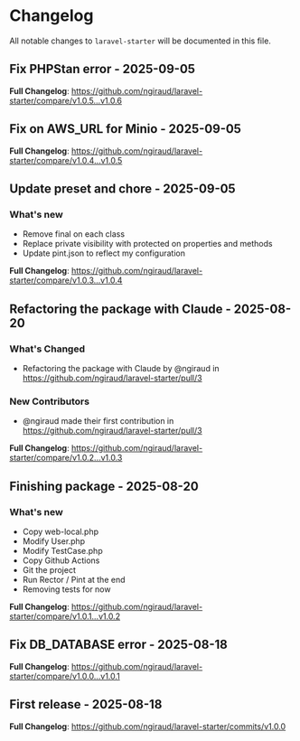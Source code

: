 # Changelog

All notable changes to `laravel-starter` will be documented in this file.

## Fix PHPStan error - 2025-09-05

**Full Changelog**: https://github.com/ngiraud/laravel-starter/compare/v1.0.5...v1.0.6

## Fix on AWS_URL for Minio - 2025-09-05

**Full Changelog**: https://github.com/ngiraud/laravel-starter/compare/v1.0.4...v1.0.5

## Update preset and chore - 2025-09-05

### What's new

- Remove final on each class
- Replace private visibility with protected on properties and methods
- Update pint.json to reflect my configuration

**Full Changelog**: https://github.com/ngiraud/laravel-starter/compare/v1.0.3...v1.0.4

## Refactoring the package with Claude - 2025-08-20

### What's Changed

* Refactoring the package with Claude by @ngiraud in https://github.com/ngiraud/laravel-starter/pull/3

### New Contributors

* @ngiraud made their first contribution in https://github.com/ngiraud/laravel-starter/pull/3

**Full Changelog**: https://github.com/ngiraud/laravel-starter/compare/v1.0.2...v1.0.3

## Finishing package - 2025-08-20

### What's new

- Copy web-local.php
- Modify User.php
- Modify TestCase.php
- Copy Github Actions
- Git the project
- Run Rector / Pint at the end
- Removing tests for now

**Full Changelog**: https://github.com/ngiraud/laravel-starter/compare/v1.0.1...v1.0.2

## Fix DB_DATABASE error - 2025-08-18

**Full Changelog**: https://github.com/ngiraud/laravel-starter/compare/v1.0.0...v1.0.1

## First release - 2025-08-18

**Full Changelog**: https://github.com/ngiraud/laravel-starter/commits/v1.0.0
